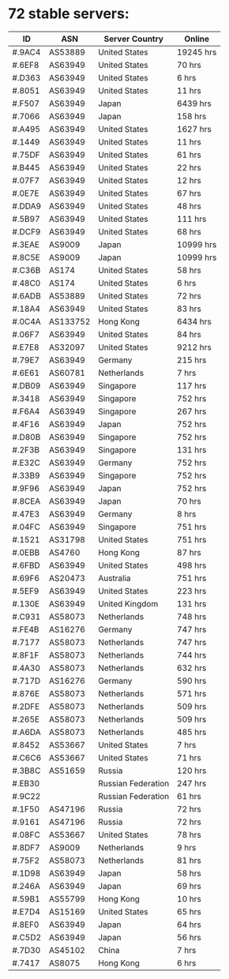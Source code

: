 # 72 stable servers:

| ID | ASN | Server Country | Online |
| ------ | ------ | ------ | ------ |
| #.9AC4 | AS53889 | United States | 19245 hrs |
| #.6EF8 | AS63949 | United States | 70 hrs |
| #.D363 | AS63949 | United States | 6 hrs |
| #.8051 | AS63949 | United States | 11 hrs |
| #.F507 | AS63949 | Japan | 6439 hrs |
| #.7066 | AS63949 | Japan | 158 hrs |
| #.A495 | AS63949 | United States | 1627 hrs |
| #.1449 | AS63949 | United States | 11 hrs |
| #.75DF | AS63949 | United States | 61 hrs |
| #.B445 | AS63949 | United States | 22 hrs |
| #.07F7 | AS63949 | United States | 12 hrs |
| #.0E7E | AS63949 | United States | 67 hrs |
| #.DDA9 | AS63949 | United States | 48 hrs |
| #.5B97 | AS63949 | United States | 111 hrs |
| #.DCF9 | AS63949 | United States | 68 hrs |
| #.3EAE | AS9009 | Japan | 10999 hrs |
| #.8C5E | AS9009 | Japan | 10999 hrs |
| #.C36B | AS174 | United States | 58 hrs |
| #.48C0 | AS174 | United States | 6 hrs |
| #.6ADB | AS53889 | United States | 72 hrs |
| #.18A4 | AS63949 | United States | 83 hrs |
| #.0C4A | AS133752 | Hong Kong | 6434 hrs |
| #.06F7 | AS63949 | United States | 84 hrs |
| #.E7E8 | AS32097 | United States | 9212 hrs |
| #.79E7 | AS63949 | Germany | 215 hrs |
| #.6E61 | AS60781 | Netherlands | 7 hrs |
| #.DB09 | AS63949 | Singapore | 117 hrs |
| #.3418 | AS63949 | Singapore | 752 hrs |
| #.F6A4 | AS63949 | Singapore | 267 hrs |
| #.4F16 | AS63949 | Japan | 752 hrs |
| #.D80B | AS63949 | Singapore | 752 hrs |
| #.2F3B | AS63949 | Singapore | 131 hrs |
| #.E32C | AS63949 | Germany | 752 hrs |
| #.33B9 | AS63949 | Singapore | 752 hrs |
| #.9F96 | AS63949 | Japan | 752 hrs |
| #.8CEA | AS63949 | Japan | 70 hrs |
| #.47E3 | AS63949 | Germany | 8 hrs |
| #.04FC | AS63949 | Singapore | 751 hrs |
| #.1521 | AS31798 | United States | 751 hrs |
| #.0EBB | AS4760 | Hong Kong | 87 hrs |
| #.6FBD | AS63949 | United States | 498 hrs |
| #.69F6 | AS20473 | Australia | 751 hrs |
| #.5EF9 | AS63949 | United States | 223 hrs |
| #.130E | AS63949 | United Kingdom | 131 hrs |
| #.C931 | AS58073 | Netherlands | 748 hrs |
| #.FE4B | AS16276 | Germany | 747 hrs |
| #.7177 | AS58073 | Netherlands | 747 hrs |
| #.8F1F | AS58073 | Netherlands | 744 hrs |
| #.4A30 | AS58073 | Netherlands | 632 hrs |
| #.717D | AS16276 | Germany | 590 hrs |
| #.876E | AS58073 | Netherlands | 571 hrs |
| #.2DFE | AS58073 | Netherlands | 509 hrs |
| #.265E | AS58073 | Netherlands | 509 hrs |
| #.A6DA | AS58073 | Netherlands | 485 hrs |
| #.8452 | AS53667 | United States | 7 hrs |
| #.C6C6 | AS53667 | United States | 71 hrs |
| #.3B8C | AS51659 | Russia | 120 hrs |
| #.EB30 |  | Russian Federation | 247 hrs |
| #.9C22 |  | Russian Federation | 61 hrs |
| #.1F50 | AS47196 | Russia | 72 hrs |
| #.9161 | AS47196 | Russia | 72 hrs |
| #.08FC | AS53667 | United States | 78 hrs |
| #.8DF7 | AS9009 | Netherlands | 9 hrs |
| #.75F2 | AS58073 | Netherlands | 81 hrs |
| #.1D98 | AS63949 | Japan | 58 hrs |
| #.246A | AS63949 | Japan | 69 hrs |
| #.59B1 | AS55799 | Hong Kong | 10 hrs |
| #.E7D4 | AS15169 | United States | 65 hrs |
| #.8EF0 | AS63949 | Japan | 64 hrs |
| #.C5D2 | AS63949 | Japan | 56 hrs |
| #.7D30 | AS45102 | China | 7 hrs |
| #.7417 | AS8075 | Hong Kong | 6 hrs |

